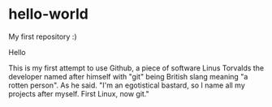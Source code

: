# hello-world
My first repository :)

Hello

This is my first attempt to use Github, a piece of software Linus Torvalds the developer named after himself with "git" being British slang meaning "a rotten person". As he said. "I'm an egotistical bastard, so I name all my projects after myself. First Linux, now git."
